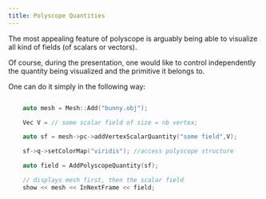 ```yaml
---
title: Polyscope Quantities
---
```


The most appealing feature of polyscope is arguably being able to visualize all kind of fields (of scalars or vectors).

Of course, during the presentation, one would like to control independently the quantity being visualized and the primitive it belongs to.

One can do it simply in the following way:
```c++

    auto mesh = Mesh::Add("bunny.obj");

    Vec V = // some scalar field of size = nb vertex;

    auto sf = mesh->pc->addVertexScalarQuantity("some field",V);

    sf->q->setColorMap("viridis"); //access polyscope structure

    auto field = AddPolyscopeQuantity(sf);

    // displays mesh first, then the scalar field
    show << mesh << InNextFrame << field;

```


